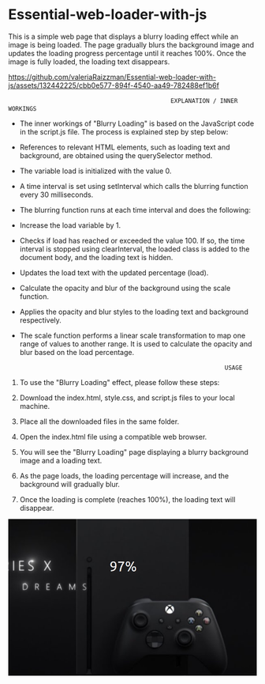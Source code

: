 # Essential-web-loader-with-js

This is a simple web page that displays a blurry loading effect while an image is being loaded. The page gradually blurs the background image and updates the loading progress percentage until it reaches 100%. Once the image is fully loaded, the loading text disappears.



https://github.com/valeriaRaizzman/Essential-web-loader-with-js/assets/132442225/cbb0e577-894f-4540-aa49-782488ef1b6f




                                                  EXPLANATION / INNER WORKINGS

                  

* The inner workings of "Blurry Loading" is based on the JavaScript code in the script.js file. The process is explained step by step below:

* References to relevant HTML elements, such as loading text and background, are obtained using the querySelector method.

* The variable load is initialized with the value 0.

* A time interval is set using setInterval which calls the blurring function every 30 milliseconds.

* The blurring function runs at each time interval and does the following:

* Increase the load variable by 1.
* Checks if load has reached or exceeded the value 100. If so, the time interval is stopped using clearInterval, the loaded class is added to the document body, and the loading text is hidden.
* Updates the load text with the updated percentage (load).
* Calculate the opacity and blur of the background using the scale function.
* Applies the opacity and blur styles to the loading text and background respectively.
* The scale function performs a linear scale transformation to map one range of values ​​to another range. It is used to calculate the opacity and blur based on the load percentage.


                                                                USAGE

  

1. To use the "Blurry Loading" effect, please follow these steps:

2. Download the index.html, style.css, and script.js files to your local machine.

3. Place all the downloaded files in the same folder.

4. Open the index.html file using a compatible web browser.

5. You will see the "Blurry Loading" page displaying a blurry background image and a loading text.

6. As the page loads, the loading percentage will increase, and the background will gradually blur.

7. Once the loading is complete (reaches 100%), the loading text will disappear.



![Loader](Loader.png)
